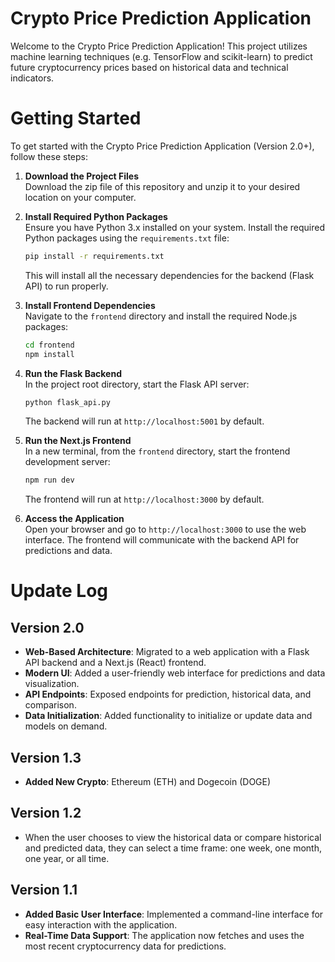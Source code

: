 # Crypto Price Prediction Application

Welcome to the Crypto Price Prediction Application! This project utilizes machine learning techniques (e.g. TensorFlow and scikit-learn) to predict future cryptocurrency prices based on historical data and technical indicators.

# Getting Started

To get started with the Crypto Price Prediction Application (Version 2.0+), follow these steps:

1. **Download the Project Files**  
   Download the zip file of this repository and unzip it to your desired location on your computer.

2. **Install Required Python Packages**  
   Ensure you have Python 3.x installed on your system. Install the required Python packages using the `requirements.txt` file:

   ```bash
   pip install -r requirements.txt
   ```

   This will install all the necessary dependencies for the backend (Flask API) to run properly.

3. **Install Frontend Dependencies**  
   Navigate to the `frontend` directory and install the required Node.js packages:

   ```bash
   cd frontend
   npm install
   ```

4. **Run the Flask Backend**  
   In the project root directory, start the Flask API server:

   ```bash
   python flask_api.py
   ```
   The backend will run at `http://localhost:5001` by default.

5. **Run the Next.js Frontend**  
   In a new terminal, from the `frontend` directory, start the frontend development server:

   ```bash
   npm run dev
   ```
   The frontend will run at `http://localhost:3000` by default.

6. **Access the Application**  
   Open your browser and go to `http://localhost:3000` to use the web interface. The frontend will communicate with the backend API for predictions and data.

# Update Log

## Version 2.0
- **Web-Based Architecture**: Migrated to a web application with a Flask API backend and a Next.js (React) frontend.
- **Modern UI**: Added a user-friendly web interface for predictions and data visualization.
- **API Endpoints**: Exposed endpoints for prediction, historical data, and comparison.
- **Data Initialization**: Added functionality to initialize or update data and models on demand.

## Version 1.3
- **Added New Crypto**: Ethereum (ETH) and Dogecoin (DOGE)

## Version 1.2
- When the user chooses to view the historical data or compare historical and predicted data, they can select a time frame: one week, one month, one year, or all time.
  
## Version 1.1

- **Added Basic User Interface**: Implemented a command-line interface for easy interaction with the application.
- **Real-Time Data Support**: The application now fetches and uses the most recent cryptocurrency data for predictions.
